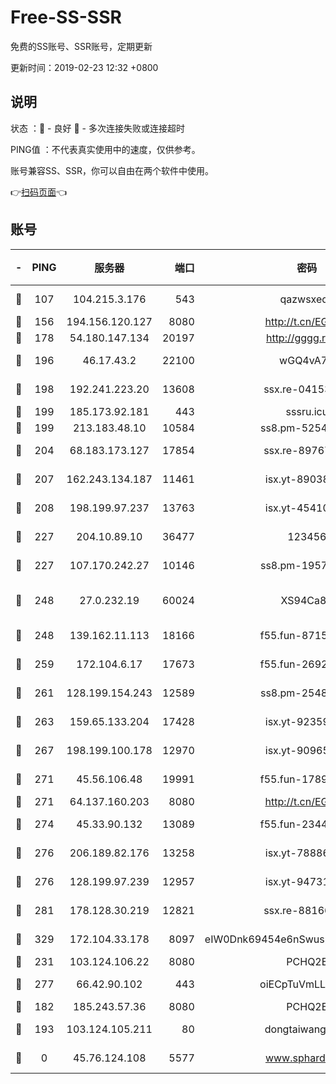 # Free-SS-SSR

免费的SS账号、SSR账号，定期更新

更新时间：2019-02-23 12:32 +0800

## 说明

状态     ：🙂 - 良好 🙁 - 多次连接失败或连接超时

PING值   ：不代表真实使用中的速度，仅供参考。

账号兼容SS、SSR，你可以自由在两个软件中使用。

👉[扫码页面](https://liesauer.github.io/free-ss-ssr.github.io/)👈

## 账号

|-|PING|服务器|端口|密码|加密方式|区域|
|:----:|:----:|:-----:|-----:|:----:|:----:|:----:|
|🙂|107|104.215.3.176|543|qazwsxedc|aes-256-gcm|JP|
|🙂|156|194.156.120.127|8080|http://t.cn/EGJIyrl|rc4-md5|RU|
|🙂|178|54.180.147.134|20197|http://gggg.rocks|chacha20|KR|
|🙂|196|46.17.43.2|22100|wGQ4vA7D|aes-256-gcm|RU|
|🙂|198|192.241.223.20|13608|ssx.re-04153947|aes-256-cfb|US|
|🙂|199|185.173.92.181|443|sssru.icu|rc4-md5|RU|
|🙂|199|213.183.48.10|10584|ss8.pm-52546050|rc4-md5|RU|
|🙂|204|68.183.173.127|17854|ssx.re-89767953|aes-256-cfb|US|
|🙂|207|162.243.134.187|11461|isx.yt-89038787|aes-256-cfb|US|
|🙂|208|198.199.97.237|13763|isx.yt-45410727|aes-256-cfb|US|
|🙂|227|204.10.89.10|36477|123456|aes-256-cfb|US|
|🙂|227|107.170.242.27|10146|ss8.pm-19577834|aes-256-cfb|US|
|🙂|248|27.0.232.19|60024|XS94Ca8K|xchacha20-ietf-poly1305|HK|
|🙂|248|139.162.11.113|18166|f55.fun-87155784|aes-256-cfb|SG|
|🙂|259|172.104.6.17|17673|f55.fun-26926013|aes-256-cfb|US|
|🙂|261|128.199.154.243|12589|ss8.pm-25483788|aes-256-cfb|SG|
|🙂|263|159.65.133.204|17428|isx.yt-92359106|aes-256-cfb|SG|
|🙂|267|198.199.100.178|12970|isx.yt-90965243|aes-256-cfb|US|
|🙂|271|45.56.106.48|19991|f55.fun-17890118|aes-256-cfb|US|
|🙂|271|64.137.160.203|8080|http://t.cn/EGJIyrl|rc4-md5|CA|
|🙂|274|45.33.90.132|13089|f55.fun-23448160|aes-256-cfb|US|
|🙂|276|206.189.82.176|13258|isx.yt-78886970|aes-256-cfb|SG|
|🙂|276|128.199.97.239|12957|isx.yt-94731774|aes-256-cfb|SG|
|🙂|281|178.128.30.219|12821|ssx.re-88166677|aes-256-cfb|SG|
|🙂|329|172.104.33.178|8097|eIW0Dnk69454e6nSwuspv9DmS201tQ0D|aes-256-cfb|SG|
|🙂|231|103.124.106.22|8080|PCHQ2E|rc4-md5|US|
|🙂|277|66.42.90.102|443|oiECpTuVmLLxk4Ts|aes-256-cfb|US|
|🙁|182|185.243.57.36|8080|PCHQ2E|rc4-md5|US|
|🙁|193|103.124.105.211|80|dongtaiwang.com|aes-256-cfb|US|
|🙁|0|45.76.124.108|5577|www.sphard.com|aes-256-cfb|AU|
